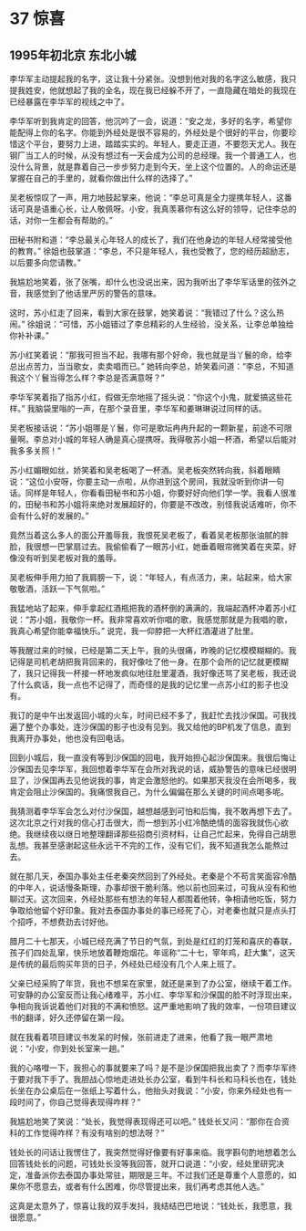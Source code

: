 # 37 惊喜


## 1995年初北京 东北小城

李华军主动提起我的名字，这让我十分紧张。没想到他对我的名字这么敏感，我只提我姓安，他就想起了我的全名，现在我已经躲不开了，一直隐藏在暗处的我现在已经暴露在李华军的视线之中了。

李华军听到我肯定的回答，他沉吟了一会，说道：“安之龙，多好的名字，希望你能配得上你的名字。你能到外经处是很不容易的，外经处是个很好的平台，你要珍惜这个平台，要努力上进，踏踏实实的。年轻人，要走正道，不要怨天尤人。我在钢厂当工人的时候，从没有想过有一天会成为公司的总经理。我一个普通工人，也没什么背景，就是靠着自己一步步努力走到今天，坐上这个位置的。人的命运还是掌握在自己的手里的，就看你做出什么样的选择了。”

吴老板惊叹了一声，用力地鼓起掌来，他说：“李总可真是全力提携年轻人，这番话可真是语重心长，让人敬佩呀。小安，我真羡慕你有这么好的领导，记住李总的话，对你一生都会有帮助的。”

田秘书附和道：“李总最关心年轻人的成长了，我们在他身边的年轻人经常接受他的教育。” 徐姐也鼓掌道：“李总，不只是年轻人，我也受教了，您的经历超励志，以后要多向您请教。”

我尴尬地笑着，张了张嘴，却什么也没说出来，因为我听出了李华军话里的弦外之音，我感觉到了他话里严厉的警告的意味。

这时，苏小红走了回来，看到大家在鼓掌，她笑着说：“我错过了什么？这么热闹。” 徐姐说：“可惜，苏小姐错过了李总精彩的人生经验，没关系，让李总单独给你补补课。”

苏小红笑着说：“那我可担当不起，我哪有那个好命，我也就是当丫鬟的命，给李总出点苦力，当当歌女，卖卖唱而已。” 她转向李总，娇笑着问道：“李总，不知道我这个丫鬟当得怎么样？李总是否满意呀？”

李华军笑着指了指苏小红，假做无奈地摇了摇头说：“你这个小鬼，就爱搞这些花样。” 我脑袋里嗡的一声，在那个录音里，李华军和姜琳琳说过同样的话。

吴老板接话说：“苏小姐哪是丫鬟，你可是歌坛冉冉升起的一颗新星，前途不可限量啊。李总对小城的年轻人确是真心提携呀。我得敬苏小姐一杯酒，希望以后能对我多多关照！”

苏小红媚眼如丝，娇笑着和吴老板喝了一杯酒。吴老板突然转向我，斜着眼睛说：“这位小安呀，你要主动一点啦，从你进到这个房间，我就没听到你讲一句话。同样是年轻人，你看看田秘书和苏小姐，你要好好向他们学一学。我看人很准的，田秘书和苏小姐将来绝对发展超好的，你要是不改改，别怪我说话难听，你不会有什么好的发展的。”

竟然当着这么多人的面公开羞辱我，我恨死吴老板了，看着吴老板那张油腻的胖脸，我很想一巴掌扇过去。我偷偷看了一眼苏小红，她垂着眼帘微笑着在夹菜，好像没有听到吴老板对我的羞辱。

吴老板伸手用力拍了我肩膀一下，说：“年轻人，有点活力，来，站起来，给大家敬敬酒，活跃一下气氛啦。”

我猛地站了起来，伸手拿起红酒瓶把我的酒杯倒的满满的，我端起酒杯冲着苏小红说：“苏小姐，我敬你一杯。我非常喜欢听你唱的歌，我感觉那就是为我唱的歌，我真心希望你能幸福快乐。” 说完，我一仰脖把一大杯红酒灌进了肚里。

等我醒过来的时候，已经是第二天上午，我的头很痛，昨晚的记忆模模糊糊的。我记得是司机老胡把我背回来的，我好像吐了他一身。在那个会所的记忆就更模糊了，我只记得我一杯接一杯地发疯似地往肚里灌酒，我好像还骂了吴老板，我还说了什么疯话，我一点也不记得了，而奇怪的是我的记忆里一点苏小红的影子也没有。

我订的是中午出发返回小城的火车，时间已经不多了，我赶忙去找沙保国。可我找遍了整个办事处，连沙保国的影子也没有见到。我又给他的BP机发了信息，直到我离开办事处，他也没有回电话。

回到小城后，我一直没有等到沙保国的回电，我开始担心起沙保国来。我很后悔让沙保国去见李华军，我回想着李华军在会所对我说的话，威胁警告的意味已经很明显了，沙保国再去见他说我的事，肯定会激怒他的。如果那天我没在会所喝多，我肯定会阻止沙保国的。我痛恨我自己，为什么偏偏在那么关键的时间点喝多呢。

我猜测着李华军会怎么对付沙保国，越想越感到可怕和后悔，我不敢再想下去了。这次北京之行对我的信心打击很大，而一想到苏小红冷酷绝情的面容我就伤心欲绝。我继续夜以继日地整理翻译那些招商引资材料，让自己忙起来，免得自己胡思乱想。我甚至感谢起这些永远干不完的工作，没有它们，我不知道我怎么能熬过去。

就在那几天，泰国办事处主任老秦突然回到了外经处。老秦是个不苟言笑面容冷酷的中年人，说话慢条斯理，办事却很干脆利落。他以前也回来过，可我从没有和他聊过天。这次回来，外经处那些有想法的年轻人都围着他转，争相请他吃饭，努力争取给他留个好印象。我对去泰国办事处的事已经死了心，对老秦也就只是点头打个招呼，不想费劲去讨好他。

腊月二十七那天，小城已经充满了节日的气氛，到处是红红的灯笼和喜庆的春联，孩子们四处乱窜，快乐地放着鞭炮烟花。年谣称“二十七，宰年鸡，赶大集”，这天是传统的最后购买年货的日子，外经处已经没有几个人来上班了。

父亲已经采购了年货，我也不想呆在家里，就还是来到了办公室，继续干着工作。可安静的办公室反而让我心绪难平，苏小红、李华军和沙保国的脸不时浮现出来，争相向我诉说着他们对我的不满和愤怒。这严重地影响了我的效率，一份项目建议书的翻译，好久还停留在第一段。

就在我看着项目建议书发呆的时候，张前进走了进来，他看了我一眼严肃地说：“小安，你到处长室来一趟。”

我的心咯噔一下，我担心的事就要来了吗？是不是沙保国把我出卖了？而李华军终于要对我下手了。我胆战心惊地走进处长办公室，看到牛科长和马科长也在，钱处长坐在办公桌后在一张纸上写着什么，他抬头对我说：“小安，你来外经处也有一段时间了，你自己觉得表现得咋样？”

我尴尬地笑了笑说：“处长，我觉得表现得还可以吧。” 钱处长又问：“那你在合资科的工作觉得咋样？有没有啥别的想法呀？”

钱处长的问话让我愣住了，我突然觉得好像要有好事来临。我字斟句酌地想着怎么回答钱处长的问题，可钱处长没等我回答，就开口说道：“小安，经处里研究决定，准备派你去泰国办事处常驻，期限是三年。不过我们还是尊重个人意愿的，如果你不愿意去，或者有什么困难，你尽管提出来，我们再考虑其他人选。”

这真是太意外了，惊喜让我的双手发抖，我结结巴巴地说：“钱处长，我愿意，我很愿意。”
